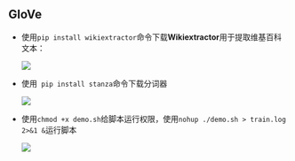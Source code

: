 ## GloVe

+ 使用`pip install wikiextractor`命令下载**Wikiextractor**用于提取维基百科文本：

  ![](E:\summerwork\week6\img\Glove环境配置1.png)

+ 使用` pip install stanza`命令下载分词器

  ![](E:\summerwork\week6\img\下载分词器.png)

+ 使用`chmod +x demo.sh`给脚本运行权限，使用`nohup ./demo.sh > train.log 2>&1 &`运行脚本

  ![](E:\summerwork\week6\img\Glove训练结果.png)